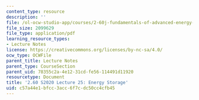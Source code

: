 ```yaml
---
content_type: resource
description: ''
file: /ol-ocw-studio-app/courses/2-60j-fundamentals-of-advanced-energy-conversion-spring-2020/c57a44e1bfcc3acc6f7cdc50cc4cfb45_MIT2_60s20_lec25.pdf
file_size: 2099629
file_type: application/pdf
learning_resource_types:
- Lecture Notes
license: https://creativecommons.org/licenses/by-nc-sa/4.0/
ocw_type: OCWFile
parent_title: Lecture Notes
parent_type: CourseSection
parent_uid: 78355c2a-4e12-31cd-fe56-114491d11920
resourcetype: Document
title: '2.60 S2020 Lecture 25: Energy Storage'
uid: c57a44e1-bfcc-3acc-6f7c-dc50cc4cfb45
---
```

